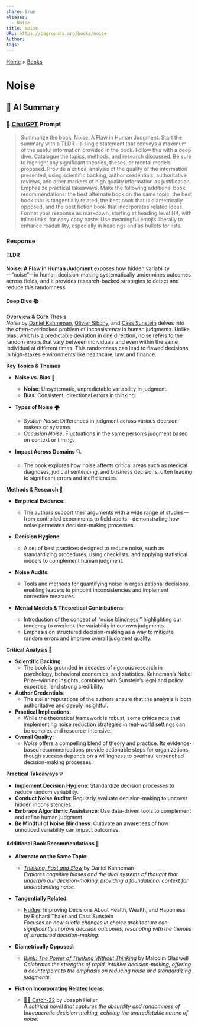 ```yaml
---
share: true
aliases:
  - Noise
title: Noise
URL: https://bagrounds.org/books/noise
Author: 
tags: 
---
```

[Home](../index.md) > [Books](./index.md)  
# Noise  
## 🤖 AI Summary  
### 💬 [ChatGPT](https://chat.com) Prompt  
> Summarize the book: Noise: A Flaw in Human Judgment. Start the summary with a TLDR - a single statement that conveys a maximum of the useful information provided in the book. Follow this with a deep dive. Catalogue the topics, methods, and research discussed. Be sure to highlight any significant theories, theses, or mental models proposed. Provide a critical analysis of the quality of the information presented, using scientific backing, author credentials, authoritative reviews, and other markers of high quality information as justification. Emphasize practical takeaways. Make the following additional book recommendations: the best alternate book on the same topic, the best book that is tangentially related, the best book that is diametrically opposed, and the best fiction book that incorporates related ideas. Format your response as markdown, starting at heading level H4, with inline links, for easy copy paste. Use meaningful emojis liberally to enhance readability, especially in headings and as bullets for lists.  
  
### Response  
#### TLDR  
**Noise: A Flaw in Human Judgment** exposes how hidden variability—“noise”—in human decision-making systematically undermines outcomes across fields, and it provides research-backed strategies to detect and reduce this randomness.  
  
#### Deep Dive 📚  
**Overview & Core Thesis**    
*Noise* by [Daniel Kahneman](https://en.wikipedia.org/wiki/Daniel_Kahneman), [Olivier Sibony](https://en.wikipedia.org/wiki/Olivier_Sibony), and [Cass Sunstein](https://en.wikipedia.org/wiki/Cass_Sunstein) delves into the often-overlooked problem of inconsistency in human judgments. Unlike bias, which is a predictable deviation in one direction, noise refers to the random errors that vary between individuals and even within the same individual at different times. This randomness can lead to flawed decisions in high-stakes environments like healthcare, law, and finance.  
  
**Key Topics & Themes**    
- **Noise vs. Bias** 🎯    
  - **Noise**: Unsystematic, unpredictable variability in judgment.    
  - **Bias**: Consistent, directional errors in thinking.    
  
- **Types of Noise** 🌪️    
  - *System Noise*: Differences in judgment across various decision-makers or systems.    
  - *Occasion Noise*: Fluctuations in the same person’s judgment based on context or timing.    
  
- **Impact Across Domains** 🔍    
  - The book explores how noise affects critical areas such as medical diagnoses, judicial sentencing, and business decisions, often leading to significant errors and inefficiencies.  
  
**Methods & Research 🔬**    
- **Empirical Evidence**:    
  - The authors support their arguments with a wide range of studies—from controlled experiments to field audits—demonstrating how noise permeates decision-making processes.    
  
- **Decision Hygiene**:    
  - A set of best practices designed to reduce noise, such as standardizing procedures, using checklists, and applying statistical models to complement human judgment.  
  
- **Noise Audits**:    
  - Tools and methods for quantifying noise in organizational decisions, enabling leaders to pinpoint inconsistencies and implement corrective measures.  
  
- **Mental Models & Theoretical Contributions**:    
  - Introduction of the concept of “noise blindness,” highlighting our tendency to overlook the variability in our own judgments.    
  - Emphasis on structured decision-making as a way to mitigate random errors and improve overall judgment quality.  
  
**Critical Analysis 🧐**    
- **Scientific Backing**:    
  - The book is grounded in decades of rigorous research in psychology, behavioral economics, and statistics. Kahneman’s Nobel Prize–winning insights, combined with Sunstein’s legal and policy expertise, lend strong credibility.    
- **Author Credentials**:    
  - The stellar reputations of the authors ensure that the analysis is both authoritative and deeply insightful.    
- **Practical Implications**:    
  - While the theoretical framework is robust, some critics note that implementing noise reduction strategies in real-world settings can be complex and resource-intensive.    
- **Overall Quality**:    
  - *Noise* offers a compelling blend of theory and practice. Its evidence-based recommendations provide actionable steps for organizations, though success depends on a willingness to overhaul entrenched decision-making processes.  
  
**Practical Takeaways 💡**    
- **Implement Decision Hygiene**: Standardize decision processes to reduce random variability.    
- **Conduct Noise Audits**: Regularly evaluate decision-making to uncover hidden inconsistencies.    
- **Embrace Algorithmic Assistance**: Use data-driven tools to complement and refine human judgment.    
- **Be Mindful of Noise Blindness**: Cultivate an awareness of how unnoticed variability can impact outcomes.  
  
#### Additional Book Recommendations 📖  
- **Alternate on the Same Topic**:    
  - *[Thinking, Fast and Slow](./thinking-fast-and-slow.md)* by Daniel Kahneman    
    *Explores cognitive biases and the dual systems of thought that underpin our decision-making, providing a foundational context for understanding noise.*  
  
- **Tangentially Related**:    
  - [Nudge](./nudge.md): Improving Decisions About Health, Wealth, and Happiness by Richard Thaler and Cass Sunstein    
    *Focuses on how subtle changes in choice architecture can significantly improve decision outcomes, resonating with the themes of structured decision-making.*  
  
- **Diametrically Opposed**:    
  - *[Blink: The Power of Thinking Without Thinking](https://en.wikipedia.org/wiki/Blink_(book))* by Malcolm Gladwell    
    *Celebrates the strengths of rapid, intuitive decision-making, offering a counterpoint to the emphasis on reducing noise and standardizing judgments.*  
  
- **Fiction Incorporating Related Ideas**:    
  - [🔁🤪 Catch-22](./catch-22.md) by Joseph Heller    
    *A satirical novel that captures the absurdity and randomness of bureaucratic decision-making, echoing the unpredictable nature of noise.*  
